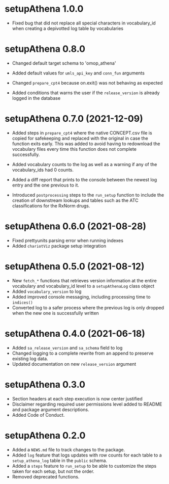 # setupAthena 1.0.0

* Fixed bug that did not replace all special characters 
  in vocabulary_id when creating a depivotted log table 
  by vocabularies  
  


# setupAthena 0.8.0  

* Changed default target schema to 'omop_athena'  

* Added default values for `umls_api_key` and `conn_fun` 
arguments  

* Changed `prepare_cpt4` because on.exit() was not behaving 
as expected  

* Added conditions that warns the user if the `release_version` 
is already logged in the database  


# setupAthena 0.7.0 (2021-12-09)  

* Added steps in `prepare_cpt4` where the 
native CONCEPT.csv file is copied for safekeeping 
and replaced with the original in case the function 
exits early. This was added to avoid having to redownload 
the vocabulary files every time this function does not 
complete successfully.  

* Added vocabulary counts to the log as well as a 
warning if any of the vocabulary_ids had 0 counts. 

* Added a diff report that prints to the console between 
the newest log entry and the one previous to it.  

* Introduced `postprocessing` steps to the `run_setup` function 
to include the creation of downstream lookups and tables such as 
the ATC classifications for the RxNorm drugs.  


# setupAthena 0.6.0 (2021-08-28)  

* Fixed prettyunits parsing error when running indexes  
* Added `chariotViz` package setup integration


# setupAthena 0.5.0 (2021-08-12)  

* New `fetch_*` functions that retrieves version information 
at the entire vocabulary and vocabulary_id level to a 
`setupAthenaLog` class object  
* Added `vocabulary_version` to log  
* Added improved console messaging, including processing 
time to `indices()`  
* Converted log to a safer process where the previous log 
is only dropped when the new one is successfully written  


# setupAthena 0.4.0 (2021-06-18)  
 
* Added `sa_release_version` and `sa_schema` field to log  
* Changed logging to a complete rewrite from an append to preserve 
existing log data.  
* Updated documentation on new `release_version` argument  


# setupAthena 0.3.0

* Section headers at each step execution is now center justified  
* Disclaimer regarding required user permissions level added 
to README and package argument descriptions.  
* Added Code of Conduct.


# setupAthena 0.2.0

* Added a `NEWS.md` file to track changes to the package.  
* Added `log` feature that logs updates with row counts for each table to a `setup_athena_log` table in the `public` schema.  
* Added a `steps` feature to `run_setup` to be able to customize the steps taken for each setup, but not the order.  
* Removed deprecated functions.  




